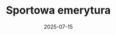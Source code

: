 ---
layout: layouts/non-en-hero-episode.njk
tags: plhero
date: "2025-07-15"
title: Sportowa emerytura
datum: 15. 7. 2025
foto1024: /images/uploads/life_of_athletes_after_career_1024x768.jpg
foto1440: /images/uploads/life_of_athletes_after_career_1440x825.jpg
alt: starszy mężczyzna ze stoperem
link: https://rzeszow.tvp.pl/87851790/na-sportowej-emeryturze
header: Ostatni odcinek
tv: TVP 3
cta: Przeglądaj
logo: logo_TVP3_original.svg
---